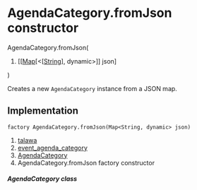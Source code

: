 
<div>

# AgendaCategory.fromJson constructor

</div>


AgendaCategory.fromJson(

1.  [[[Map](https://api.flutter.dev/flutter/dart-core/Map-class.md)[\<[[String](https://api.flutter.dev/flutter/dart-core/String-class.html)],
    dynamic\>]]
    json]

)



Creates a new `AgendaCategory` instance from a JSON map.



## Implementation

``` language-dart
factory AgendaCategory.fromJson(Map<String, dynamic> json) 
```







1.  [talawa](../../index.md)
2.  [event_agenda_category](../../models_events_event_agenda_category/)
3.  [AgendaCategory](../../models_events_event_agenda_category/AgendaCategory-class.md)
4.  AgendaCategory.fromJson factory constructor

##### AgendaCategory class







